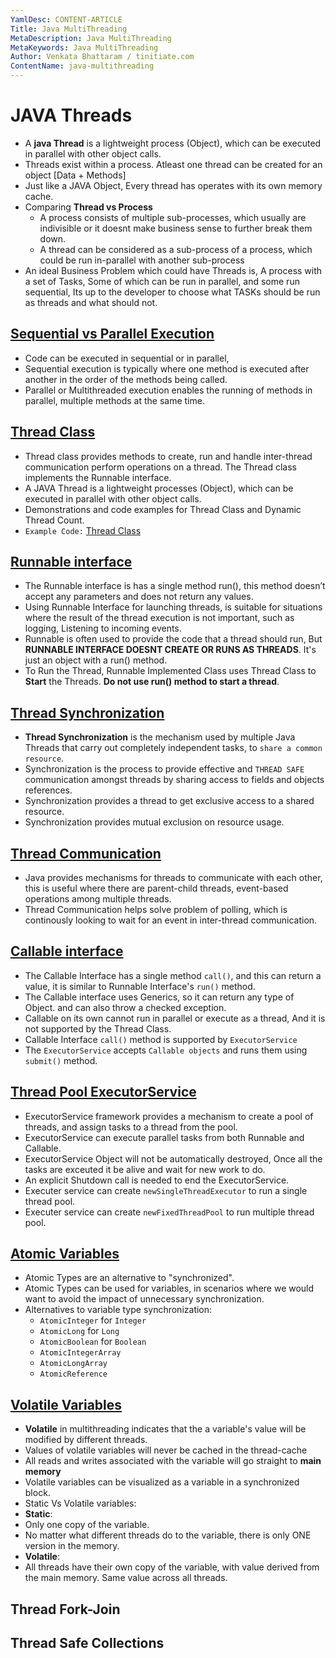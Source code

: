 ```yaml
---
YamlDesc: CONTENT-ARTICLE
Title: Java MultiThreading
MetaDescription: Java MultiThreading
MetaKeywords: Java MultiThreading
Author: Venkata Bhattaram / tinitiate.com
ContentName: java-multithreading
---
```


# JAVA Threads
* A **java Thread** is a lightweight process (Object), which can be executed in
  parallel with other object calls.
* Threads exist within a process. Atleast one thread can be created for an 
  object [Data + Methods]
* Just like a JAVA Object, Every thread has operates with its own memory cache.
* Comparing **Thread vs Process**
  * A process consists of multiple sub-processes, which usually are indivisible 
    or it doesnt make business sense to further break them down.
  * A thread can be considered as a sub-process of a process, which could be 
    run in-parallel with another sub-process
* An ideal Business Problem which could  have Threads is, A process with a set 
  of Tasks, Some of which can be run in parallel, and some run sequential,
  Its up to the developer to choose what TASKs should be run as threads and 
  what should not.


## [Sequential vs Parallel Execution](multithreading-thread-class.html)
* Code can be executed in sequential or in parallel,
* Sequential execution is typically where one method is executed after another 
  in the order of the methods being called.
* Parallel or Multithreaded execution enables the running of methods in 
  parallel, multiple methods at the same time.


## [Thread Class](multithreading-thread-class.html)
* Thread class provides methods to create, run and handle inter-thread 
  communication perform operations on a thread. The Thread class implements the
  Runnable interface.
* A JAVA Thread is a lightweight processes (Object), which can be executed in 
  parallel with other object calls.
* Demonstrations and code examples for Thread Class and Dynamic Thread Count.
* `Example Code:` [Thread Class](multithreading-thread-class.html)


## [Runnable interface](multithreading-runnable-interface.html)
* The Runnable interface is has a single method run(), this method doesn’t
  accept any parameters and does not return any values.
* Using Runnable Interface for launching threads, is suitable for situations
  where the result of the thread execution is not important, such as logging,
  Listening to incoming events.
* Runnable is often used to provide the code that a thread should run, But
  **RUNNABLE INTERFACE DOESNT CREATE OR RUNS AS THREADS**.
  It's just an object with a run() method.
* To Run the Thread, Runnable Implemented Class uses Thread Class to **Start** 
  the Threads. **Do not use run() method to start a thread**.

  
## [Thread Synchronization](multithreading-synchronization.html)
* **Thread Synchronization** is the mechanism used by multiple Java Threads 
  that carry out completely independent tasks, to `share a common resource`.
* Synchronization is the process to provide effective and `THREAD SAFE`
  communication amongst threads by sharing access to fields and objects references.
* Synchronization provides a thread to get exclusive access to a shared resource.
* Synchronization provides mutual exclusion on resource usage.


## [Thread Communication](multithreading-thread-communication.html)
* Java provides mechanisms for threads to communicate with each other, this is
  useful where there are parent-child threads, event-based operations among 
  multiple threads.
* Thread Communication helps solve problem of polling, which is continously 
  looking to wait for an event in inter-thread communication.


## [Callable interface](multithreading-callable-interface.html)
* The Callable Interface has a single method `call()`, and this can return a 
  value, it is similar to Runnable Interface's `run()` method.
* The Callable interface uses Generics, so it can return any type of Object.
  and can also throw a checked exception.
* Callable on its own cannot run in parallel or execute as a thread, And it is 
  not supported by the Thread Class.
* Callable Interface `call()` method is supported by `ExecutorService`
* The `ExecutorService` accepts `Callable objects` and runs them 
  using `submit()` method.


## [Thread Pool ExecutorService](multithreading-threadpool-executor.html)
* ExecutorService framework provides a mechanism to create a pool of threads,
  and assign tasks to a thread from the pool.
* ExecutorService can execute parallel tasks from both Runnable and Callable.
* ExecutorService Object will not be automatically destroyed, Once all the 
  tasks are exceuted it be  alive and wait for new work to do.
* An explicit Shutdown call is needed to end the ExecutorService.
* Executer service can create `newSingleThreadExecutor` to run a single thread pool.
* Executer service can create `newFixedThreadPool` to run multiple thread pool.


## [Atomic Variables](multithreading-atomic-variables.html)
* Atomic Types are an alternative to "synchronized".
* Atomic Types can be used for variables, in scenarios where we would want to 
  avoid the impact of unnecessary synchronization.
* Alternatives to variable type synchronization:
  * `AtomicInteger` for `Integer`
  * `AtomicLong` for `Long`
  * `AtomicBoolean` for `Boolean`
  * `AtomicIntegerArray`
  * `AtomicLongArray`
  * `AtomicReference`


## [Volatile Variables](multithreading-volatile-variables.html)
* **Volatile** in multithreading indicates that the a variable's value will 
  be modified by different threads.
* Values of volatile variables will never be cached in the thread-cache
* All reads and writes associated with the variable will go straight 
  to **main memory**
* Volatile variables can be visualized as a variable in a synchronized block.
* Static Vs Volatile variables:
* **Static**: 
 * Only one copy of the variable.
 * No matter what different threads do to the variable, there is only 
   ONE version in the memory.
* **Volatile**:
 * All threads have their own copy of the variable, with value derived 
   from the main memory. Same value across all threads.


## Thread Fork-Join



## Thread Safe Collections



